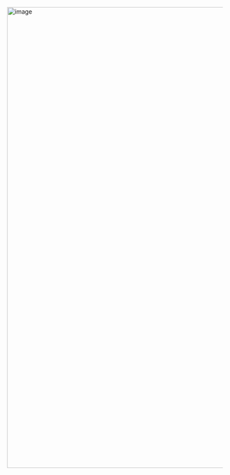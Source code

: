 <img width="1920" height="1076" alt="image" src="https://github.com/user-attachments/assets/08822030-b76a-4dec-843d-6806b056dee3" />
